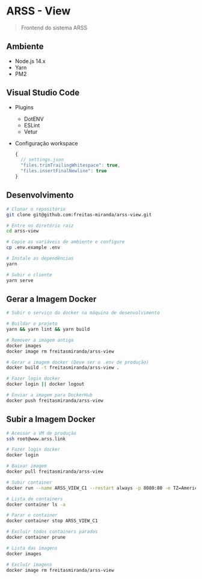 # ARSS - View
> Frontend do sistema ARSS

## Ambiente
 - Node.js 14.x
 - Yarn
 - PM2

## Visual Studio Code
  - Plugins
    - DotENV
    - ESLint
    - Vetur

  - Configuração workspace
    ``` js
    {
      // settings.json
      "files.trimTrailingWhitespace": true,
      "files.insertFinalNewline": true
    }
    ```

## Desenvolvimento
```bash
# Clonar o repositório
git clone git@github.com:freitas-miranda/arss-view.git

# Entre no diretório raiz
cd arss-view

# Copie as variáveis de ambiente e configure
cp .env.example .env

# Instale as dependências
yarn

# Subir o cliente
yarn serve
```

## Gerar a Imagem Docker
```bash
# Subir o serviço do docker na máquina de desenvolvimento

# Buildar o projeto
yarn && yarn lint && yarn build

# Remover a imagem antiga
docker images
docker image rm freitasmiranda/arss-view

# Gerar a imagem docker (Deve ser o .env de produção)
docker build -t freitasmiranda/arss-view .

# Fazer login docker
docker login || docker logout

# Enviar a imagem para DockerHub
docker push freitasmiranda/arss-view

```

## Subir a Imagem Docker
```bash
# Acessar a VM de produção
ssh root@www.arss.link

# Fazer login docker
docker login

# Baixar imagem
docker pull freitasmiranda/arss-view

# Subir container
docker run --name ARSS_VIEW_C1 --restart always -p 8080:80 -e TZ=America/Porto_Velho -d freitasmiranda/arss-view

# Lista de containers
docker container ls -a

# Parar o container
docker container stop ARSS_VIEW_C1

# Excluír todos containers parados
docker container prune

# Lista das imagens
docker images

# Excluír imagens
docker image rm freitasmiranda/arss-view

```
